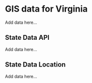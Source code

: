 # GIS data for Virginia

Add data here...

## State Data API

Add data here...

## State Data Location

Add data here...
